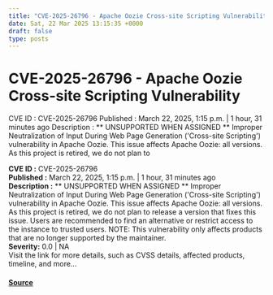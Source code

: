```yaml
---
title: "CVE-2025-26796 - Apache Oozie Cross-site Scripting Vulnerability"
date: Sat, 22 Mar 2025 13:15:35 +0000
draft: false
type: posts
---
```

# CVE-2025-26796 - Apache Oozie Cross-site Scripting Vulnerability





 CVE ID : CVE-2025-26796 Published : March 22, 2025, 1:15 p.m. | 1 hour, 31 minutes ago Description : ** UNSUPPORTED WHEN ASSIGNED ** Improper Neutralization of Input During Web Page Generation ('Cross-site Scripting') vulnerability in Apache Oozie. This issue affects Apache Oozie: all versions. As this project is retired, we do not plan to

**CVE ID :** CVE-2025-26796  
**Published :** March 22, 2025, 1:15 p.m. | 1 hour, 31 minutes ago  
**Description :** \*\* UNSUPPORTED WHEN ASSIGNED \*\* Improper Neutralization of Input During Web Page Generation ('Cross-site Scripting') vulnerability in Apache Oozie. This issue affects Apache Oozie: all versions. As this project is retired, we do not plan to release a version that fixes this issue. Users are recommended to find an alternative or restrict access to the instance to trusted users. NOTE: This vulnerability only affects products that are no longer supported by the maintainer.  
**Severity:** 0.0 | NA  
Visit the link for more details, such as CVSS details, affected products, timeline, and more...

#### [Source](https://cvefeed.io/vuln/detail/CVE-2025-26796)

